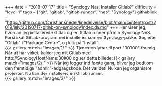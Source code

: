 +++
date = "2019-07-17"
title = "Synology Nas: Installer Gitlab?"
difficulty = "level-1"
tags = ["git", "gitlab", "gitlab-runner", "nas", "Synology"]
githublink = "https://github.com/ChristianKnedel/knedelverse/blob/main/content/post/2019/july/20190717-gitlab-on-synology/index.da.md"
+++
Her viser jeg, hvordan jeg installerede Gitlab og en Gitlab runner på min Synology NAS. Først skal GitLab-programmet installeres som en Synology-pakke. Søg efter "Gitlab" i "Package Centre", og klik på "Install".   
{{< gallery match="images/1/*.*" >}}
Tjenesten lytter til port "30000" for mig. Når alt har virket, kalder jeg mit Gitlab med http://SynologyHostName:30000 og ser dette billede:
{{< gallery match="images/2/*.*" >}}
Når jeg logger ind første gang, bliver jeg bedt om den fremtidige "admin"-adgangskode. Det var det! Nu kan jeg organisere projekter. Nu kan der installeres en Gitlab runner.  
{{< gallery match="images/3/*.*" >}}
